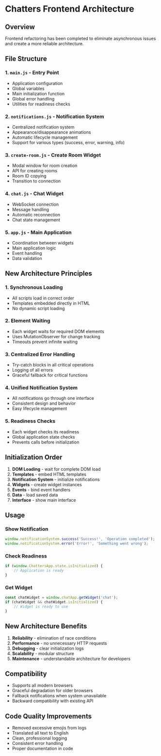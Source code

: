 # Chatters Frontend Architecture

## Overview

Frontend refactoring has been completed to eliminate asynchronous issues and create a more reliable architecture.

## File Structure

### 1. `main.js` - Entry Point
- Application configuration
- Global variables
- Main initialization function
- Global error handling
- Utilities for readiness checks

### 2. `notifications.js` - Notification System
- Centralized notification system
- Appearance/disappearance animations
- Automatic lifecycle management
- Support for various types (success, error, warning, info)

### 3. `create-room.js` - Create Room Widget
- Modal window for room creation
- API for creating rooms
- Room ID copying
- Transition to connection

### 4. `chat.js` - Chat Widget
- WebSocket connection
- Message handling
- Automatic reconnection
- Chat state management

### 5. `app.js` - Main Application
- Coordination between widgets
- Main application logic
- Event handling
- Data validation

## New Architecture Principles

### 1. Synchronous Loading
- All scripts load in correct order
- Templates embedded directly in HTML
- No dynamic script loading

### 2. Element Waiting
- Each widget waits for required DOM elements
- Uses MutationObserver for change tracking
- Timeouts prevent infinite waiting

### 3. Centralized Error Handling
- Try-catch blocks in all critical operations
- Logging of all errors
- Graceful fallback for critical functions

### 4. Unified Notification System
- All notifications go through one interface
- Consistent design and behavior
- Easy lifecycle management

### 5. Readiness Checks
- Each widget checks its readiness
- Global application state checks
- Prevents calls before initialization

## Initialization Order

1. **DOM Loading** - wait for complete DOM load
2. **Templates** - embed HTML templates
3. **Notification System** - initialize notifications
4. **Widgets** - create widget instances
5. **Events** - bind event handlers
6. **Data** - load saved data
7. **Interface** - show main interface

## Usage

### Show Notification
```javascript
window.notificationSystem.success('Success!', 'Operation completed');
window.notificationSystem.error('Error!', 'Something went wrong');
```

### Check Readiness
```javascript
if (window.ChattersApp.state.isInitialized) {
    // Application is ready
}
```

### Get Widget
```javascript
const chatWidget = window.chatApp.getWidget('chat');
if (chatWidget && chatWidget.isInitialized) {
    // Widget is ready to use
}
```

## New Architecture Benefits

1. **Reliability** - elimination of race conditions
2. **Performance** - no unnecessary HTTP requests
3. **Debugging** - clear initialization logs
4. **Scalability** - modular structure
5. **Maintenance** - understandable architecture for developers

## Compatibility

- Supports all modern browsers
- Graceful degradation for older browsers
- Fallback notifications when system unavailable
- Backward compatibility with existing API

## Code Quality Improvements

- Removed excessive emojis from logs
- Translated all text to English
- Clean, professional logging
- Consistent error handling
- Proper documentation in code 